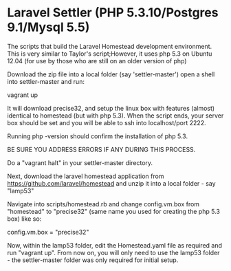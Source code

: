 # Laravel Settler (PHP 5.3.10/Postgres 9.1/Mysql 5.5)

The scripts that build the Laravel Homestead development environment.
This is very similar to Taylor's script;However, it uses php 5.3 on Ubuntu 12.04
(for use by those who are still on an older version of php)

Download the zip file into a local folder (say 'settler-master')
open a shell into settler-master and run:

vagrant up

It will download precise32, and setup the linux box with features (almost) identical to homestead (but with php 5.3). When the script ends, your server box should be set and you will be able to ssh into localhost/port 2222. 

Running php -version should confirm the installation of php 5.3.

BE SURE YOU ADDRESS ERRORS IF ANY DURING THIS PROCESS.

Do a "vagrant halt" in your settler-master directory.

Next, download the laravel homestead application from https://github.com/laravel/homestead
and unzip it into a local folder - say "lamp53"

Navigate into scripts/homestead.rb and change
config.vm.box from "homestead" to "precise32" (same name you used for creating the php 5.3 box) like so:

config.vm.box = "precise32"

Now, within the lamp53 folder, edit the Homestead.yaml file as required and run "vagrant up". From now on, you will only need to use the lamp53 folder - the settler-master folder was only required for initial setup.